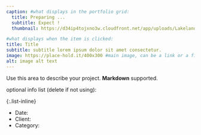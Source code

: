 ```yaml
---
caption: #what displays in the portfolio grid:
  title: Preparing ...
  subtitle: Expect !
  thumbnail: https://d34ip4tojxno3w.cloudfront.net/app/uploads/Lakeland_34421-400x300.jpg

#what displays when the item is clicked:
title: Title
subtitle: subtitle lorem ipsum dolor sit amet consectetur.
image: https://place-hold.it/400x300 #main image, can be a link or a file in assets/img/portfolio
alt: image alt text
---
```


Use this area to describe your project. **Markdown** supported.

optional info list (delete if not using):

{:.list-inline}

- Date:
- Client:
- Category:
